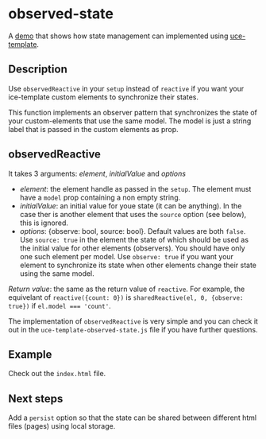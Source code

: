 # observed-state
A [demo](https://ankar71.github.io/observed-state/) that shows how state management can implemented using [uce-template](https://github.com/WebReflection/uce-template/).

## Description
Use `observedReactive` in your `setup` instead of `reactive` if you want your ice-template custom elements to synchronize their states.

This function implements an observer pattern that synchronizes the state of your custom-elements that use the same model. The model is just a string label that is passed in the custom elements as prop.

## observedReactive
It takes 3 arguments: *element*, *initialValue* and *options*
* _element_: the element handle as passed in the `setup`. The element must have a `model` prop containing a non empty string.
* _initialValue_: an initial value for youe state (it can be anything). In the case ther is another element that uses the `source` option (see below), this is ignored.
* _options_: {observe: bool, source: bool}. Default values are both `false`. Use `source: true` in the element the state of which should be used as the initial value for other elements (observers). You should have only one such element per model. Use `observe: true` if you want your element to synchronize its state when other elements change their state using the same model.

_Return value_: the same as  the return value of `reactive`. For example, the equivelant of `reactive({count: 0})` is `sharedReactive(el, 0, {observe: true})` if `el.model === 'count'`.

The implementation of `observedReactive` is very simple and you can check it out in the `uce-template-observed-state.js` file if you have further questions.

## Example
Check out the `index.html` file.

## Next steps
Add a `persist` option so that the state can be shared between different html files (pages) using local storage.